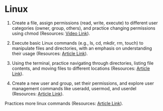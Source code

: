 # Linux

1. Create a file, assign permissions (read, write, execute) to different user categories (owner, group, others), and practice changing permissions using chmod
(Resources: [Video Link](https://www.youtube.com/watch?v=iwolPf6kN-khttps://www.pluralsight.com/blog/it-ops/linux-file-permissions)).

2. Execute basic Linux commands (e.g., ls, cd, mkdir, rm, touch) to manipulate files and directories, with an emphasis on understanding their usage
(Resources: [Article Link](https://www.redhat.com/sysadmin/create-delete-files-directories-linux)).

3. Using the terminal, practice navigating through directories, listing file contents, and moving files to different locations
(Resources: [Article Link](https://www.redhat.com/sysadmin/navigating-filesystem-linux-terminal)).

4. Create a new user and group, set their permissions, and explore user management commands like useradd, usermod, and userdel
(Resources: [Article Link](https://www.redhat.com/sysadmin/manage-permissions)).

Practices more linux commands
(Resources: [Article Link](https://www.javatpoint.com/linux-tutorial#:~:text=It%20is%20an%20commercial%20OS,%2C%20shells%2C%20VI%20editor%20etc)).
